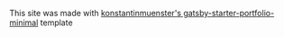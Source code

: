 This site was made with [konstantinmuenster's gatsby-starter-portfolio-minimal](https://github.com/konstantinmuenster/gatsby-starter-portfolio-minimal) template